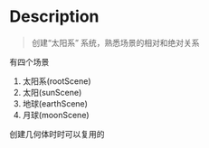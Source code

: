 # Description
> 创建“太阳系” 系统，熟悉场景的相对和绝对关系

有四个场景
1. 太阳系(rootScene)
2. 太阳(sunScene)
3. 地球(earthScene)
4. 月球(moonScene)

创建几何体时时可以复用的

